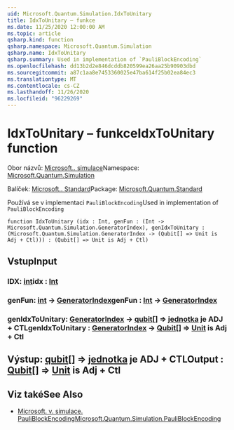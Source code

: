 ```yaml
---
uid: Microsoft.Quantum.Simulation.IdxToUnitary
title: IdxToUnitary – funkce
ms.date: 11/25/2020 12:00:00 AM
ms.topic: article
qsharp.kind: function
qsharp.namespace: Microsoft.Quantum.Simulation
qsharp.name: IdxToUnitary
qsharp.summary: Used in implementation of `PauliBlockEncoding`
ms.openlocfilehash: dd13b2d2e846dcddb820599ea26aa25b90903dbd
ms.sourcegitcommit: a87c1aa8e7453360025e47ba614f25b02ea84ec3
ms.translationtype: MT
ms.contentlocale: cs-CZ
ms.lasthandoff: 11/26/2020
ms.locfileid: "96229269"
---
```

# <a name="idxtounitary-function"></a><span data-ttu-id="e16e1-102">IdxToUnitary – funkce</span><span class="sxs-lookup"><span data-stu-id="e16e1-102">IdxToUnitary function</span></span>

<span data-ttu-id="e16e1-103">Obor názvů: [Microsoft.. simulace](xref:Microsoft.Quantum.Simulation)</span><span class="sxs-lookup"><span data-stu-id="e16e1-103">Namespace: [Microsoft.Quantum.Simulation](xref:Microsoft.Quantum.Simulation)</span></span>

<span data-ttu-id="e16e1-104">Balíček: [Microsoft.. Standard](https://nuget.org/packages/Microsoft.Quantum.Standard)</span><span class="sxs-lookup"><span data-stu-id="e16e1-104">Package: [Microsoft.Quantum.Standard](https://nuget.org/packages/Microsoft.Quantum.Standard)</span></span>


<span data-ttu-id="e16e1-105">Používá se v implementaci `PauliBlockEncoding`</span><span class="sxs-lookup"><span data-stu-id="e16e1-105">Used in implementation of `PauliBlockEncoding`</span></span>

```qsharp
function IdxToUnitary (idx : Int, genFun : (Int -> Microsoft.Quantum.Simulation.GeneratorIndex), genIdxToUnitary : (Microsoft.Quantum.Simulation.GeneratorIndex -> (Qubit[] => Unit is Adj + Ctl))) : (Qubit[] => Unit is Adj + Ctl)
```


## <a name="input"></a><span data-ttu-id="e16e1-106">Vstup</span><span class="sxs-lookup"><span data-stu-id="e16e1-106">Input</span></span>

### <a name="idx--int"></a><span data-ttu-id="e16e1-107">IDX: [int](xref:microsoft.quantum.lang-ref.int)</span><span class="sxs-lookup"><span data-stu-id="e16e1-107">idx : [Int](xref:microsoft.quantum.lang-ref.int)</span></span>




### <a name="genfun--int---generatorindex"></a><span data-ttu-id="e16e1-108">genFun: [int](xref:microsoft.quantum.lang-ref.int) -> [GeneratorIndex](xref:Microsoft.Quantum.Simulation.GeneratorIndex)</span><span class="sxs-lookup"><span data-stu-id="e16e1-108">genFun : [Int](xref:microsoft.quantum.lang-ref.int) -> [GeneratorIndex](xref:Microsoft.Quantum.Simulation.GeneratorIndex)</span></span>




### <a name="genidxtounitary--generatorindex---qubit--unit--is-adj--ctl"></a><span data-ttu-id="e16e1-109">genIdxToUnitary: [GeneratorIndex](xref:Microsoft.Quantum.Simulation.GeneratorIndex) -> [qubit](xref:microsoft.quantum.lang-ref.qubit)[] => [jednotka](xref:microsoft.quantum.lang-ref.unit)  je ADJ + CTL</span><span class="sxs-lookup"><span data-stu-id="e16e1-109">genIdxToUnitary : [GeneratorIndex](xref:Microsoft.Quantum.Simulation.GeneratorIndex) -> [Qubit](xref:microsoft.quantum.lang-ref.qubit)[] => [Unit](xref:microsoft.quantum.lang-ref.unit)  is Adj + Ctl</span></span>





## <a name="output--qubit--unit--is-adj--ctl"></a><span data-ttu-id="e16e1-110">Výstup: [qubit](xref:microsoft.quantum.lang-ref.qubit)[] => [jednotka](xref:microsoft.quantum.lang-ref.unit)  je ADJ + CTL</span><span class="sxs-lookup"><span data-stu-id="e16e1-110">Output : [Qubit](xref:microsoft.quantum.lang-ref.qubit)[] => [Unit](xref:microsoft.quantum.lang-ref.unit)  is Adj + Ctl</span></span>



## <a name="see-also"></a><span data-ttu-id="e16e1-111">Viz také</span><span class="sxs-lookup"><span data-stu-id="e16e1-111">See Also</span></span>

- [<span data-ttu-id="e16e1-112">Microsoft. v. simulace. PauliBlockEncoding</span><span class="sxs-lookup"><span data-stu-id="e16e1-112">Microsoft.Quantum.Simulation.PauliBlockEncoding</span></span>](xref:Microsoft.Quantum.Simulation.PauliBlockEncoding)